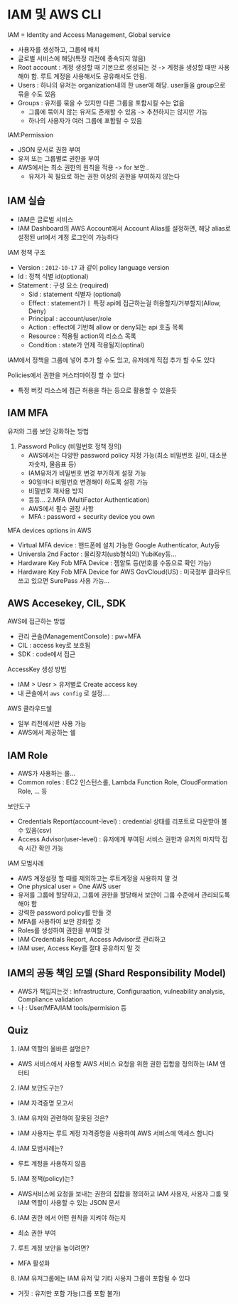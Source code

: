 # IAM 및 AWS CLI

IAM = Identity and Access Management, Global service
* 사용자를 생성하고, 그룹에 배치
* 글로벌 서비스에 해당(특정 리전에 종속되지 않음)
* Root account : 계정 생성할 때 기본으로 생성되는 것 -> 계정을 생성할 때만 사용해야 함. 루트 계정을 사용해서도 공유해서도 안됨.
* Users : 하나의 유저는 organization내의 한 user에 해당. user들을 group으로 묶을 수도 있음
* Groups : 유저를 묶을 수 있지만 다른 그룹을 포함시킬 수는 없음
  * 그룹에 묶이지 않는 유저도 존재할 수 있음 -> 추천하지는 않지만 가능
  * 하나의 사용자가 여러 그룹에 포함될 수 있음

IAM:Permission
* JSON 문서로 권한 부여
* 유저 또는 그룹별로 권한을 부여
* AWS에서는 최소 권한의 원칙을 적용 -> for 보안..
  * 유저가 꼭 필요로 하는 권한 이상의 권한을 부여하지 않는다

## IAM 실습
- IAM은 글로벌 서비스
- IAM Dashboard의 AWS Account에서 Account Alias를 설정하면, 해당 alias로 설정된 url에서 계정 로그인이 가능하다

IAM 정책 구조
- Version : `2012-10-17` 과 같이 policy language version
- Id : 정책 식별 id(optional)
- Statement : 구성 요소 (required)
  - Sid : statement 식별자 (optional)
  - Effect : statement가ㅣ 특정 api에 접근하는걸 허용할지/거부할지(Allow, Deny)
  - Principal : account/user/role
  - Action : effect에 기반해 allow or deny되는 api 호출 목록
  - Resource : 적용될 action의 리소스 목록
  - Condition : state가 언제 적용될지(optinal)


IAM에서 정책을 그룹에 넣어 추가 할 수도 있고, 유저에게 직접 추가 할 수도 있다

Policies에서 권한을 커스터마이징 할 수 있다
- 특정 버킷 리소스에 접근 허용을 하는 등으로 활용할 수 있을듯

## IAM MFA
유저와 그룹 보안 강화하는 방법
1. Password Policy (비밀번호 정책 정의)
   - AWS에서는 다양한 password policy 지정 가능(최소 비밀번호 길이, 대소문자숫자, 물음표 등)
   - IAM유저가 비밀번호 변경 부가하게 설정 가능
   - 90일마다 비밀번호 변경해야 하도록 설정 가능
   - 비밀번호 재사용 방지
   - 등등...
2.MFA (MultiFactor Authentication)
   - AWS에서 필수 권장 사항
   - MFA : password + security device you own

MFA devices options in AWS
- Virtual MFA device : 핸드폰에 설치 가능한 Google Authenticator, Auty등
- Universla 2nd Factor : 물리장치(usb형식의) YubiKey등...
- Hardware Key Fob MFA Device : 젬알토 등(번호를 수동으로 확인 가능)
- Hardware Key Fob MFA Device for AWS GovCloud(US) : 미국정부 클라우드 쓰고 있으면 SurePass 사용 가능...

## AWS Accesekey, CIL, SDK
AWS에 접근하는 방법
- 관리 콘솔(ManagementConsole) : pw+MFA
- CIL : access key로 보호됨
- SDK : code에서 접근

AccessKey 생성 방법
- IAM > Uesr > 유저별로 Create access key
- 내 콘솔에서 `aws config` 로 설정....

AWS 클라우드쉘
- 일부 리전에서만 사용 가능
- AWS에서 제공하는 쉘

## IAM Role
- AWS가 사용하는 롤...
- Common roles : EC2 인스턴스롤, Lambda Function Role, CloudFormation Role, ... 등

보안도구
- Credentials Report(account-level) : credential 상태를 리포트로 다운받아 볼 수 있음(csv)
- Access Advisor(user-level) : 유저에게 부여된 서비스 권한과 유저의 마지막 접속 시간 확인 가능

IAM 모범사례
- AWS 계정설정 할 때를 제외하고는 루트계정을 사용하지 말 것
- One physical user = One AWS user
- 유저를 그룹에 할당하고, 그룹에 권한을 할당해서 보안이 그룹 수준에서 관리되도록 해야 함
- 강력한 password policy를 만들 것 
- MFA를 사용하여 보안 강화할 것
- Roles를 생성하여 권한을 부여할 것
- IAM Credentials Report, Access Advisor로 관리하고
- IAM user, Access Key를 절대 공유하지 말 것

## IAM의 공동 책임 모델 (Shard Responsibility Model)
- AWS가 책입지는것 : Infrastructure, Configuraation, vulneability analysis, Compliance validation
- 나 : User/MFA/IAM tools/permision 등

## Quiz

1) IAM 역할의 올바른 설명은?
- AWS 서비스에서 사용할 AWS 서비스 요청을 위한 권한 집합을 정의하는 IAM 엔터티

2) IAM 보안도구는?
- IAM 자격증명 모고서

3) IAM 유저와 관련하여 잘못된 것은?
- IAM 사용자는 루트 계정 자격증명을 사용하여 AWS 서비스에 액세스 합니다

4) IAM 모범사례는?
- 루트 계정을 사용하지 않음

5) IAM 정책(policy)는?
- AWS서비스에 요청을 보내는 권한의 집합을 정의하고 IAM 사용자, 사용자 그룹 및 IAM 역할이 사용할 수 있는 JSON 문서

6) IAM 권한 에서 어떤 원칙을 지켜야 하는지
- 최소 권한 부여

7) 루트 계정 보안을 높이려면?
- MFA 활성화

8) IAM 유저그룹에는 IAM 유저 및 기타 사용자 그룹이 포함될 수 있다
- 거짓 : 유저만 포함 가능(그룹 포함 불가)


